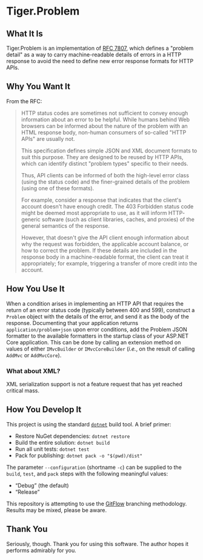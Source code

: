 # Tiger.Problem

## What It Is

Tiger.Problem is an implementation of [RFC 7807](https://tools.ietf.org/html/rfc7807), which defines a "problem detail" as a way to carry machine-readable details of errors in a HTTP response to avoid the need to define new error response formats for HTTP APIs.

## Why You Want It

From the RFC:

> HTTP status codes are sometimes not sufficient to convey
> enough information about an error to be helpful.  While humans behind
> Web browsers can be informed about the nature of the problem with an
> HTML response body, non-human consumers of
> so-called "HTTP APIs" are usually not.
>
> This specification defines simple JSON and XML
> document formats to suit this purpose.  They
> are designed to be reused by HTTP APIs, which can identify distinct
> "problem types" specific to their needs.
>
> Thus, API clients can be informed of both the high-level error class
> (using the status code) and the finer-grained details of the problem
> (using one of these formats).
>
> For example, consider a response that indicates that the client's
> account doesn't have enough credit.  The 403 Forbidden status code
> might be deemed most appropriate to use, as it will inform HTTP-
> generic software (such as client libraries, caches, and proxies) of
> the general semantics of the response.
>
> However, that doesn't give the API client enough information about
> why the request was forbidden, the applicable account balance, or how
> to correct the problem.  If these details are included in the
> response body in a machine-readable format, the client can treat it
> appropriately; for example, triggering a transfer of more credit into
> the account.

## How You Use It

When a condition arises in implementing an HTTP API that requires the return of an error status code (typically between 400 and 599), construct a `Problem` object with the details of the error, and send it as the body of the response. Documenting that your application returns `application/problem+json` upon error conditions, add the Problem JSON formatter to the available formatters in the startup class of your ASP.NET Core application. This can be done by calling an extension method on values of either `IMvcBuilder` or `IMvcCoreBuilder` (<i lang="la">i.e.</i>, on the result of calling `AddMvc` or `AddMvcCore`).

### What about XML?

XML serialization support is not a feature request that has yet reached critical mass.

## How You Develop It

This project is using the standard [`dotnet`](https://dot.net) build tool. A brief primer:

- Restore NuGet dependencies: `dotnet restore`
- Build the entire solution: `dotnet build`
- Run all unit tests: `dotnet test`
- Pack for publishing: `dotnet pack -o "$(pwd)/dist"`

The parameter `--configuration` (shortname `-c`) can be supplied to the `build`, `test`, and `pack` steps with the following meaningful values:

- “Debug” (the default)
- “Release”

This repository is attempting to use the [GitFlow](http://jeffkreeftmeijer.com/2010/why-arent-you-using-git-flow/) branching methodology. Results may be mixed, please be aware.
## Thank You

Seriously, though. Thank you for using this software. The author hopes it performs admirably for you.
